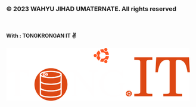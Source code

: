 <h3>&copy; 2023 WAHYU JIHAD UMATERNATE. All rights reserved</h3>
<br>
<h4>With : TONGKRONGAN IT <a>&#9996;</a></h4>
<img src="public/assets/img/tongitlogo.png" alt="License">
